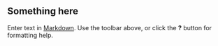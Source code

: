 ## Something here

Enter text in [Markdown](http://daringfireball.net/projects/markdown/). Use the toolbar above, or click the **?** button for formatting help.
